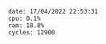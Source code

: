 

                date: 17/04/2022 22:53:31
                cpu: 0.1%
                ram: 18.8%
                cycles: 12900

                         